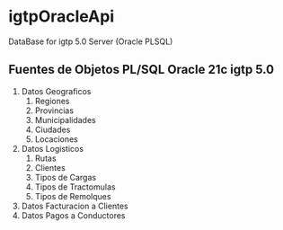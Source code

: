 # igtpOracleApi
DataBase for igtp 5.0 Server (Oracle PLSQL)

## Fuentes de Objetos PL/SQL Oracle 21c igtp 5.0

1. Datos Geograficos
    1. Regiones
    2. Provincias
    3. Municipalidades
    4. Ciudades  
    5. Locaciones
2. Datos Logisticos
    1. Rutas
    2. Clientes
    3. Tipos de Cargas
    4. Tipos de Tractomulas
    5. Tipos de Remolques
3. Datos Facturacion a Clientes
4. Datos Pagos a Conductores
